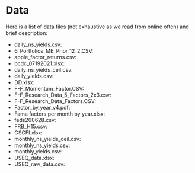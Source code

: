 # Data

Here is a list of data files (not exhaustive as we read from online often) and brief description:

- daily_ns_yields.csv: 
- 6_Portfolios_ME_Prior_12_2.CSV: 
- apple_factor_returns.csv: 
- bcdc_07192021.xlsx: 
- daily_ns_yields_ceil.csv: 
- daily_yields.csv: 
- DD.xlsx: 
- F-F_Momentum_Factor.CSV: 
- F-F_Research_Data_5_Factors_2x3.csv: 
- F-F_Research_Data_Factors.CSV: 
- Factor_by_year_v4.pdf: 
- Fama factors per month by year.xlsx: 
- feds200628.csv: 
- FRB_H15.csv: 
- GSCFI.xlsx: 
- monthly_ns_yields_ceil.csv: 
- monthly_ns_yields.csv: 
- monthly_yields.csv: 
- USEQ_data.xlsx: 
- USEQ_raw_data.csv: 